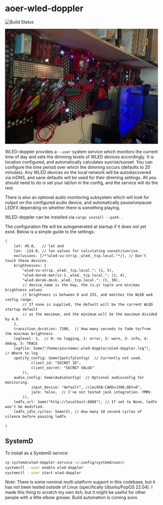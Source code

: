 aoer-wled-doppler
=================
![Build Status](https://github.com/armyofevilrobots/aoer-wled-doppler/actions/workflows/rust.yml/badge.svg)

![](web/doppler-wall-animated.webp)

WLED-doppler provides a `--user` system service which monitors the current time of day
and sets the dimming levels of WLED devices accordingly. It is location configured,
and automatically calculates sunrise/sunset. You can configure the time period over
which the dimming occurs (defaults to 20 minutes). Any WLED devices on the local 
network will be autodiscovered via mDNS, and sane defaults will be used for their
dimming settings. All you should need to do is set your lat/lon in the config, and
the service will do the rest.

There is also an optional audio monitoring subsystem which will look for output on
the configured audio device, and automatically pause/unpause LEDFX depending on
whether there is something playing. 

WLED-doppler can be installed via `cargo install --path .`

The configuration file will be autogenerated at startup if it does not yet exist.
Below is a simple guide to the settings:

```ron
(
    lat: 49.0,   // lat and
    lon: -124.0, // lon values for calculating sunset/sunrise.
    exclusions: [/*"wled-vu-strip._wled._tcp.local."*/], // Don't touch these devices.
    brightnesses: { 
        "wled-vu-strip._wled._tcp.local.": (1, 5), 
        "wled-derek-matrix-1._wled._tcp.local.": (1, 4),
        "wled-derek-desk._wled._tcp.local.": (1, 30),
        // device_name is the key, the (x,y) tuple are min/max brightness values
        // brightness is between 0 and 255, and matches the WLED web config range.
        // If none is supplied, the default will be the current WLED startup default
        // as the maximum, and the minimum will be the maximum divided by 4.0.
    },
    transition_duration: 7200,  // How many seconds to fade to/from the min/max brightness
    loglevel: 3,  // 0: no logging, 1: error, 2: warn, 3: info, 4: debug, 5: TRACE
    logfile: Some("/home/yourname/.wled-doppler/wled-doppler.log"),  // Where to log
    spotify_config: Some(SpotifyConfig(  // Currently not used.
            client_id: "SECRET ID",
            client_secret: "SECRET VALUE"
        )),
    audio_config: Some(AudioConfig(  // Optional audioconfig for monitoring.
            input_device: "default", //iec958:CARD=J380,DEV=0",
            jack: false,  // I've not tested jack integration. YMMV.
        )),
    ledfx_url: Some("http://localhost:8888"), // If set to None, ledfx won't be modified.
    ledfx_idle_cycles: Some(5), // How many 10 second cycles of silence before pausing ledfx 

)

```

SystemD
-------

To install as a SystemD service:

```bash
cp systemd/wled-doppler.service ~/.config/systemd/user/
systemctl --user enable wled-doppler
systemctl --user start wled-doppler
```

*Note:* There is some nominal multi-platform support in this codebase, but it has not been
tested outside of Linux (specifically Ubuntu/PopOS 22.04). I made this thing to scratch my
own itch, but it might be useful for other people with a little elbow grease.
Build automation is coming soon.
